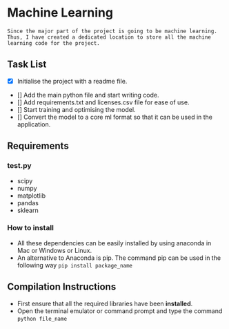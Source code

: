 # Machine Learning

    Since the major part of the project is going to be machine learning. 
    Thus, I have created a dedicated location to store all the machine learning code for the project.

## Task List

- [x] Initialise the project with a readme file.
- [] Add the main python file and start writing code.
- [] Add requirements.txt and licenses.csv file for ease of use.
- [] Start training and optimising the model.
- [] Convert the model to a core ml format so that it can be used in the application.

## Requirements

### test.py
- scipy
- numpy
- matplotlib
- pandas
- sklearn

### How to install 
- All these dependencies can be easily installed by using anaconda in Mac or Windows or Linux.
- An alternative to Anaconda is pip. The command pip can be used in the following way
    `pip install package_name`
    
## Compilation Instructions
- First ensure that all the required libraries have been **installed**. 
- Open the terminal emulator or command prompt and type the command `python file_name`

